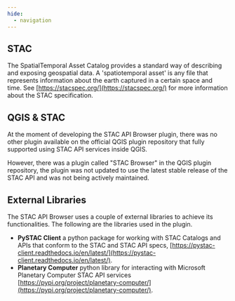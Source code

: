 ```yaml
---
hide:
  - navigation
---
```


## STAC

The SpatialTemporal Asset Catalog provides a standard way of describing and exposing geospatial data.
A 'spatiotemporal asset' is any file that represents information about the earth captured in a certain space and time.
See [https://stacspec.org/](https://stacspec.org/) for more information about the STAC specification.

## QGIS & STAC
At the moment of developing the STAC API Browser plugin, there was no other plugin available on the official QGIS 
plugin repository that fully supported using STAC API services inside QGIS.

However, there was a plugin called "STAC Browser" in the QGIS plugin repository, the plugin was not updated to use
the latest stable release of the STAC API and was not being actively maintained.

## External Libraries
The STAC API Browser uses a couple of external libraries to achieve its functionalities. The following are the libraries
used in the plugin.

- **PySTAC Client** a python package for working with STAC Catalogs and APIs that conform to the STAC and STAC API specs,
[https://pystac-client.readthedocs.io/en/latest/](https://pystac-client.readthedocs.io/en/latest/).
- **Planetary Computer** python library for interacting with Microsoft Planetary Computer STAC API services 
[https://pypi.org/project/planetary-computer/](https://pypi.org/project/planetary-computer/).
